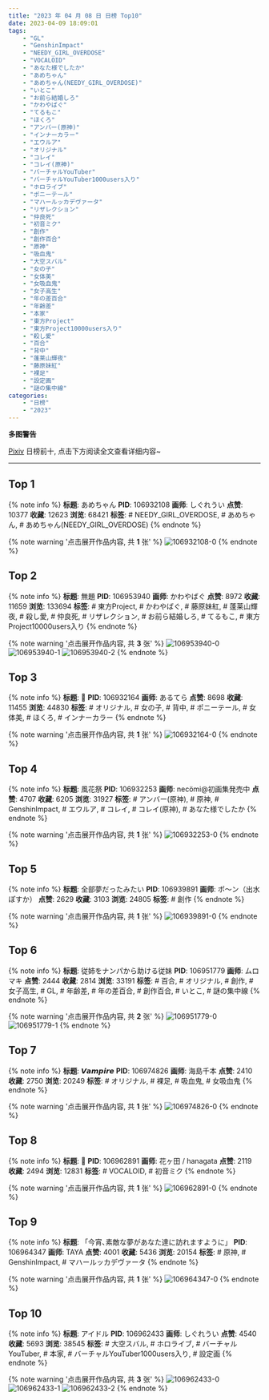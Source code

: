 ```yaml
---
title: "2023 年 04 月 08 日 日榜 Top10"
date: 2023-04-09 18:09:01
tags:
    - "GL"
    - "GenshinImpact"
    - "NEEDY_GIRL_OVERDOSE"
    - "VOCALOID"
    - "あなた様でしたか"
    - "あめちゃん"
    - "あめちゃん(NEEDY_GIRL_OVERDOSE)"
    - "いとこ"
    - "お前ら結婚しろ"
    - "かわやばぐ"
    - "てるもこ"
    - "ほくろ"
    - "アンバー(原神)"
    - "インナーカラー"
    - "エウルア"
    - "オリジナル"
    - "コレイ"
    - "コレイ(原神)"
    - "バーチャルYouTuber"
    - "バーチャルYouTuber1000users入り"
    - "ホロライブ"
    - "ポニーテール"
    - "マハールッカデヴァータ"
    - "リザレクション"
    - "仲良死"
    - "初音ミク"
    - "創作"
    - "創作百合"
    - "原神"
    - "吸血鬼"
    - "大空スバル"
    - "女の子"
    - "女体美"
    - "女吸血鬼"
    - "女子高生"
    - "年の差百合"
    - "年齢差"
    - "本家"
    - "東方Project"
    - "東方Project10000users入り"
    - "殺し愛"
    - "百合"
    - "背中"
    - "蓬莱山輝夜"
    - "藤原妹紅"
    - "裸足"
    - "設定画"
    - "謎の集中線"
categories:
    - "日榜"
    - "2023"
---
```


<i class="fa fa-triangle-exclamation"></i>**多图警告**<i class="fa fa-triangle-exclamation"></i>

[Pixiv](https://www.pixiv.net/) 日榜前十, 点击下方阅读全文查看详细内容~

<!-- more -->

---

## Top 1

{% note info %}
**标题**: あめちゃん
**PID**: 106932108 **画师**: しぐれうい
**点赞**: 10377 **收藏**: 12623 **浏览**: 68421
**标签**: # NEEDY_GIRL_OVERDOSE, # あめちゃん, # あめちゃん(NEEDY_GIRL_OVERDOSE)
{% endnote %}

{% note warning '点击展开作品内容, 共 **1** 张' %}
![106932108-0](https://i.pixiv.re/img-original/img/2023/04/07/00/00/01/106932108_p0.jpg)
{% endnote %}

## Top 2

{% note info %}
**标题**: 無題
**PID**: 106953940 **画师**: かわやばぐ
**点赞**: 8972 **收藏**: 11659 **浏览**: 133694
**标签**: # 東方Project, # かわやばぐ, # 藤原妹紅, # 蓬莱山輝夜, # 殺し愛, # 仲良死, # リザレクション, # お前ら結婚しろ, # てるもこ, # 東方Project10000users入り
{% endnote %}

{% note warning '点击展开作品内容, 共 **3** 张' %}
![106953940-0](https://i.pixiv.re/img-original/img/2023/04/07/20/02/43/106953940_p0.jpg)
![106953940-1](https://i.pixiv.re/img-original/img/2023/04/07/20/02/43/106953940_p1.jpg)
![106953940-2](https://i.pixiv.re/img-original/img/2023/04/07/20/02/43/106953940_p2.jpg)
{% endnote %}

## Top 3

{% note info %}
**标题**: 💙
**PID**: 106932164 **画师**: あるてら
**点赞**: 8698 **收藏**: 11455 **浏览**: 44830
**标签**: # オリジナル, # 女の子, # 背中, # ポニーテール, # 女体美, # ほくろ, # インナーカラー
{% endnote %}

{% note warning '点击展开作品内容, 共 **1** 张' %}
![106932164-0](https://i.pixiv.re/img-original/img/2023/04/07/00/00/16/106932164_p0.png)
{% endnote %}

## Top 4

{% note info %}
**标题**: 風花祭
**PID**: 106932253 **画师**: necömi@初画集発売中
**点赞**: 4707 **收藏**: 6205 **浏览**: 31927
**标签**: # アンバー(原神), # 原神, # GenshinImpact, # エウルア, # コレイ, # コレイ(原神), # あなた様でしたか
{% endnote %}

{% note warning '点击展开作品内容, 共 **1** 张' %}
![106932253-0](https://i.pixiv.re/img-original/img/2023/04/07/00/00/59/106932253_p0.png)
{% endnote %}

## Top 5

{% note info %}
**标题**: 全部夢だったみたい
**PID**: 106939891 **画师**: ポ～ン（出水ぽすか）
**点赞**: 2629 **收藏**: 3103 **浏览**: 24805
**标签**: # 創作
{% endnote %}

{% note warning '点击展开作品内容, 共 **1** 张' %}
![106939891-0](https://i.pixiv.re/img-original/img/2023/04/07/22/54/16/106939891_p0.jpg)
{% endnote %}

## Top 6

{% note info %}
**标题**: 従姉をナンパから助ける従妹
**PID**: 106951779 **画师**: ムロマキ
**点赞**: 2444 **收藏**: 2814 **浏览**: 33191
**标签**: # 百合, # オリジナル, # 創作, # 女子高生, # GL, # 年齢差, # 年の差百合, # 創作百合, # いとこ, # 謎の集中線
{% endnote %}

{% note warning '点击展开作品内容, 共 **2** 张' %}
![106951779-0](https://i.pixiv.re/img-original/img/2023/04/07/18/52/16/106951779_p0.jpg)
![106951779-1](https://i.pixiv.re/img-original/img/2023/04/07/18/52/16/106951779_p1.jpg)
{% endnote %}

## Top 7

{% note info %}
**标题**: 𝙑𝙖𝙢𝙥𝙞𝙧𝙚
**PID**: 106974826 **画师**: 海島千本
**点赞**: 2410 **收藏**: 2750 **浏览**: 20249
**标签**: # オリジナル, # 裸足, # 吸血鬼, # 女吸血鬼
{% endnote %}

{% note warning '点击展开作品内容, 共 **1** 张' %}
![106974826-0](https://i.pixiv.re/img-original/img/2023/04/08/11/53/19/106974826_p0.jpg)
{% endnote %}

## Top 8

{% note info %}
**标题**: 🌸
**PID**: 106962891 **画师**: 花ヶ田 / hanagata
**点赞**: 2119 **收藏**: 2494 **浏览**: 12831
**标签**: # VOCALOID, # 初音ミク
{% endnote %}

{% note warning '点击展开作品内容, 共 **1** 张' %}
![106962891-0](https://i.pixiv.re/img-original/img/2023/04/08/00/10/42/106962891_p0.png)
{% endnote %}

## Top 9

{% note info %}
**标题**: 「今宵､素敵な夢があなた達に訪れますように」
**PID**: 106964347 **画师**: TAYA
**点赞**: 4001 **收藏**: 5436 **浏览**: 20154
**标签**: # 原神, # GenshinImpact, # マハールッカデヴァータ
{% endnote %}

{% note warning '点击展开作品内容, 共 **1** 张' %}
![106964347-0](https://i.pixiv.re/img-original/img/2023/04/08/00/53/27/106964347_p0.jpg)
{% endnote %}

## Top 10

{% note info %}
**标题**: アイドル
**PID**: 106962433 **画师**: しぐれうい
**点赞**: 4540 **收藏**: 5693 **浏览**: 38545
**标签**: # 大空スバル, # ホロライブ, # バーチャルYouTuber, # 本家, # バーチャルYouTuber1000users入り, # 設定画
{% endnote %}

{% note warning '点击展开作品内容, 共 **3** 张' %}
![106962433-0](https://i.pixiv.re/img-original/img/2023/04/08/00/02/08/106962433_p0.jpg)
![106962433-1](https://i.pixiv.re/img-original/img/2023/04/08/00/02/08/106962433_p1.jpg)
![106962433-2](https://i.pixiv.re/img-original/img/2023/04/08/00/02/08/106962433_p2.jpg)
{% endnote %}
